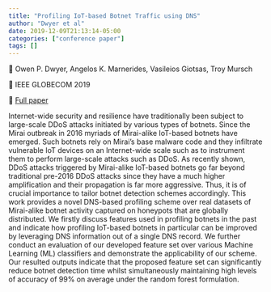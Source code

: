 ```yaml
---
title: "Profiling IoT-based Botnet Traffic using DNS"
author: "Dwyer et al"
date: 2019-12-09T21:13:14-05:00
categories: ["conference paper"]
tags: []
---
```




👥 Owen P. Dwyer, Angelos K. Marnerides, Vasileios Giotsas, Troy Mursch

📕 IEEE GLOBECOM 2019

📄 [Full paper](http://www.research.lancs.ac.uk/portal/en/publications/profiling-iotbased-botnet-traffic-using-dns%28b0098859-7762-473f-8f76-e8fe7ab27ac8%29.html)  


Internet-wide security and resilience have traditionally been subject to large-scale DDoS attacks initiated by various types of botnets. Since the Mirai outbreak in 2016 myriads of Mirai-alike IoT-based botnets have emerged. Such botnets rely on Mirai’s base malware code and they infiltrate vulnerable IoT devices on an Internet-wide scale such as to instrument them to perform large-scale attacks such as DDoS. As recently shown, DDoS attacks triggered by Mirai-alike IoT-based botnets go far beyond traditional pre-2016 DDoS attacks since they have a much higher amplification and their propagation is far more aggressive. Thus, it is of crucial importance to tailor botnet detection schemes accordingly. This work provides a novel DNS-based profiling scheme over real datasets of Mirai-alike botnet activity captured on honeypots that are globally distributed. We firstly discuss features used in profiling botnets in the past and indicate how profiling IoT-based botnets in particular can be improved by leveraging DNS information out of a single DNS record. We further conduct an evaluation of our developed feature set over various Machine Learning (ML) classifiers and demonstrate the applicability of our scheme. Our resulted outputs indicate that the proposed feature set can significantly reduce botnet detection time whilst simultaneously maintaining high levels of accuracy of 99% on average under the random forest formulation.


